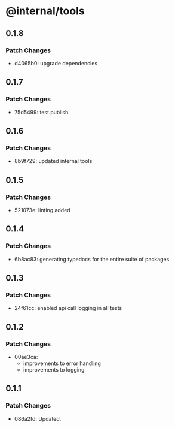 # @internal/tools

## 0.1.8

### Patch Changes

- d4065b0: upgrade dependencies

## 0.1.7

### Patch Changes

- 75d5499: test publish

## 0.1.6

### Patch Changes

- 8b9f729: updated internal tools

## 0.1.5

### Patch Changes

- 521073e: linting added

## 0.1.4

### Patch Changes

- 6b8ac83: generating typedocs for the entire suite of packages

## 0.1.3

### Patch Changes

- 24f61cc: enabled api call logging in all tests

## 0.1.2

### Patch Changes

- 00ae3ca:
  - improvements to error handling
  - improvements to logging

## 0.1.1

### Patch Changes

- 086a2fd: Updated.
